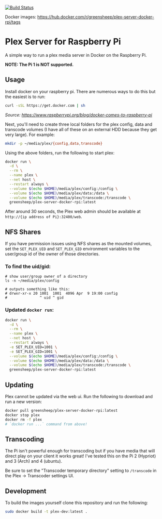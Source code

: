 [![Build Status](https://travis-ci.org/greensheep/plex-server-docker-rpi.svg?branch=master)](https://travis-ci.org/greensheep/plex-server-docker-rpi)

Docker images: https://hub.docker.com/r/greensheep/plex-server-docker-rpi/tags

# Plex Server for Raspberry Pi

A simple way to run a plex media server in Docker on the Raspberry Pi.

**NOTE: The Pi 1 is NOT supported.**

## Usage

Install docker on your raspberry pi. There are numerous ways to do this but the easiest is to run:

```sh
curl -sSL https://get.docker.com | sh
```

_Source: https://www.raspberrypi.org/blog/docker-comes-to-raspberry-pi_

Next, you'll need to create three local folders for the plex config, data and transcode volumes (I have all of these on an external HDD because they get very large). For example:

```sh
mkdir -p ~/media/plex/{config,data,transcode}
```

Using the above folders, run the following to start plex:

```sh
docker run \
  -d \
  --rm \
  --name plex \
  --net host \
  --restart always \
  --volume $(echo $HOME)/media/plex/config:/config \
  --volume $(echo $HOME)/media/plex/data:/data \
  --volume $(echo $HOME)/media/plex/transcode:/transcode \
  greensheep/plex-server-docker-rpi:latest
```

After around 30 seconds, the Plex web admin should be available at `http://{ip address of Pi}:32400/web`.

## NFS Shares

If you have permission issues using NFS shares as the mounted volumes, set the `SET_PLEX_UID` and `SET_PLEX_GID` environment variables to the user/group id of the owner of those directories.

### To find the uid/gid:

```
# show user/group owner of a directory
ls -n ~/media/plex/config

# outputs something like this:
# drwxr-xr-x 20 1001  1001  4096 Apr  9 19:00 config
#               ^ uid ^ gid
```

### Updated `docker run`:

```sh
docker run \
  -d \
  --rm \
  --name plex \
  --net host \
  --restart always \
  -e SET_PLEX_UID=1001 \
  -e SET_PLEX_GID=1001 \
  --volume $(echo $HOME)/media/plex/config:/config \
  --volume $(echo $HOME)/media/plex/data:/data \
  --volume $(echo $HOME)/media/plex/transcode:/transcode \
  greensheep/plex-server-docker-rpi:latest
```

## Updating

Plex cannot be updated via the web ui. Run the following to download and run a new version:

```sh
docker pull greensheep/plex-server-docker-rpi:latest
docker stop plex
docker rm -f plex
# `docker run ...` command from above!
```

## Transcoding

The Pi isn't powerful enough for transcoding but if you have media that will direct play on your client it works great! I've tested this on the Pi 2 (Hypriot) and 3 (Arch) and 4 (ubuntu).

Be sure to set the "Transcoder temporary directory" setting to `/transcode` in the Plex -> Transcoder settings UI.

## Development

To build the images yourself clone this repository and run the following:

```sh
sudo docker build -t plex-dev:latest .
```
